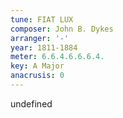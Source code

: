```yaml
---
tune: FIAT LUX
composer: John B. Dykes
arranger: '-'
year: 1811-1884
meter: 6.6.4.6.6.6.4.
key: A Major
anacrusis: 0
---
```

undefined